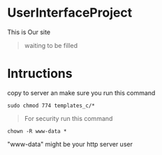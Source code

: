 UserInterfaceProject
====================

This is Our site

>waiting to be filled

Intructions
==

copy to server an make sure you run this command

```sudo chmod 774 templates_c/*```

>For security run this command 

```chown -R www-data *```

 "www-data" might be your http server user 

